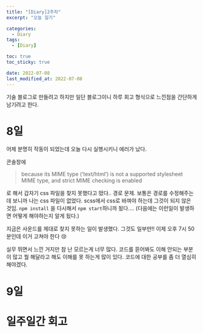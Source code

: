 ```yaml
---
title: "[Diary]2주차"
excerpt: "오늘 일기"

categories:
  - Diary
tags:
  - [Diary]

toc: true
toc_sticky: true

date: 2022-07-08
last_modified_at: 2022-07-08
---
```


기술 블로그로 만들려고 하지만 일단 블로그이니
하루 회고 형식으로 느낀점을 간단하게 남기려고 한다.

# 8일

어제 분명히 작동이 되었는데 오늘 다시 실행시키니 에러가 났다.

콘솔창에

> because its MIME type (‘text/html’) is not a supported stylesheet MIME type, and strict MIME checking is enabled

로 해서 갑자기 css 파일을 찾지 못했다고 떴다..
경로 문제.
보통은 경로를 수정해주는데 보니까 나는 css 파일이 없었다.
scss에서 css로 바껴야 하는데 그것이 되지 않은 것임.
`npm install` 을 다시해서 `npm start`하니까 됬다....
(다음에는 이런일이 발생하면 어떻게 해야하는지 알게 됬다.)

지금은 사운드를 제대로 찾지 못하는 일이 발생했다.
그것도 일부만!!
이제 오후 7시 50분인데 이거 고쳐야 한다 😢

실무 뛰면서 느낀 거지만 참 난 모르는게 너무 많다.
코드를 뜯어봐도 이해 안되는 부분이 많고
뭘 해달라고 해도 이해를 못 하는게 많이 있다.
코드에 대한 공부를 좀 더 열심히 해야겠다.

# 9일

# 일주일간 회고
